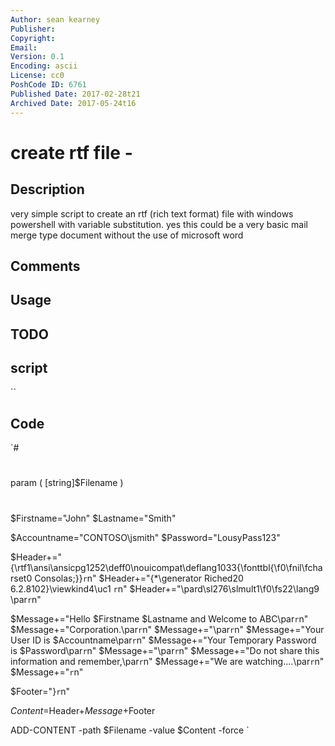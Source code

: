 ```yaml
---
Author: sean kearney
Publisher: 
Copyright: 
Email: 
Version: 0.1
Encoding: ascii
License: cc0
PoshCode ID: 6761
Published Date: 2017-02-28t21
Archived Date: 2017-05-24t16
---
```


# create rtf file - 

## Description

very simple script to create an rtf (rich text format) file with windows powershell with variable substitution.  yes this could be a very basic mail merge type document without the use of microsoft word

## Comments



## Usage



## TODO



## script

``

## Code

`#
 #
 param (
 [string]$Filename
 )
 #
 
 #
 #
 
 
 $Firstname="John"
 $Lastname="Smith"
 
 
 $Accountname="CONTOSO\\jsmith"
 $Password="LousyPass123"
 
 
 $Header+="{\rtf1\ansi\ansicpg1252\deff0\nouicompat\deflang1033{\fonttbl{\f0\fnil\fcharset0 Consolas;}}`r`n"
 $Header+="{\*\generator Riched20 6.2.8102}\viewkind4\uc1 `r`n"
 $Header+="\pard\sl276\slmult1\f0\fs22\lang9 \par`r`n"
 
 
 $Message+="Hello $Firstname $Lastname and Welcome to ABC\par`r`n"
 $Message+="Corporation.\par`r`n"
 $Message+="\par`r`n"
 $Message+="Your User ID is $Accountname\par`r`n"
 $Message+="Your Temporary Password is $Password\par`r`n"
 $Message+="\par`r`n"
 $Message+="Do not share this information and remember,\par`r`n"
 $Message+="We are watching....\par`r`n"
 $Message+="`r`n"
 
 
 $Footer="}`r`n"
 
 
 $Content=$Header+$Message+$Footer
 
 
 ADD-CONTENT -path $Filename -value $Content -force
`

